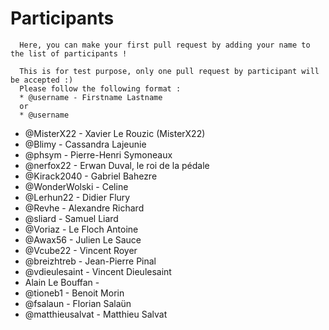 # Participants

```
  Here, you can make your first pull request by adding your name to the list of participants !
  
  This is for test purpose, only one pull request by participant will be accepted :)
  Please follow the following format :
  * @username - Firstname Lastname
  or
  * @username
```

* @MisterX22 - Xavier Le Rouzic (MisterX22)
* @Blimy - Cassandra Lajeunie
* @phsym - Pierre-Henri Symoneaux
* @nerfox22 - Erwan Duval, le roi de la pédale
* @Kirack2040 - Gabriel Bahezre
* @WonderWolski - Celine
* @Lerhun22 - Didier Flury
* @Revhe - Alexandre Richard
* @sliard - Samuel Liard
* @Voriaz - Le Floch Antoine
* @Awax56 - Julien Le Sauce
* @Vcube22 - Vincent Royer
* @breizhtreb - Jean-Pierre Pinal
* @vdieulesaint - Vincent Dieulesaint
* Alain Le Bouffan - 
* @tioneb1 - Benoit Morin
* @fsalaun - Florian Salaün
* @matthieusalvat - Matthieu Salvat
